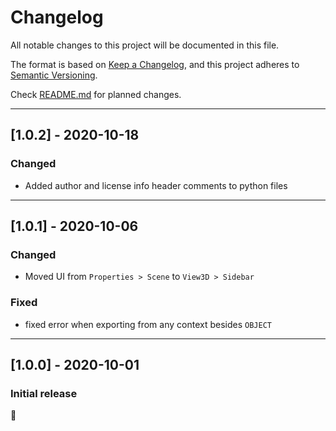 # Changelog
All notable changes to this project will be documented in this file.

The format is based on [Keep a Changelog](https://keepachangelog.com/en/1.0.0/),
and this project adheres to [Semantic Versioning](https://semver.org/spec/v2.0.0.html).

Check [README.md](README.md) for planned changes.

---

## [1.0.2] - 2020-10-18

### Changed
- Added author and license info header comments to python files

---

## [1.0.1] - 2020-10-06

### Changed
- Moved UI from `Properties > Scene` to `View3D > Sidebar`

### Fixed
- fixed error when exporting from any context besides `OBJECT`

---

## [1.0.0] - 2020-10-01

### Initial release

🙂
